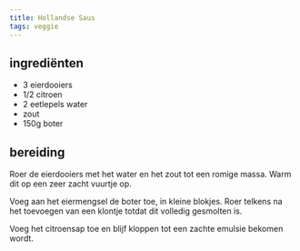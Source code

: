 ```yaml
---
title: Hollandse Saus
tags: veggie
---
```


## ingrediënten

* 3 eierdooiers
* 1/2 citroen
* 2 eetlepels water
* zout
* 150g boter

##  bereiding 

Roer de eierdooiers met het water en het zout tot een romige massa. Warm dit op een zeer zacht vuurtje op.

Voeg aan het eiermengsel de boter toe, in kleine blokjes. Roer telkens na het toevoegen van een klontje totdat dit volledig gesmolten is.

Voeg het citroensap toe en blijf kloppen tot een zachte emulsie bekomen wordt.

